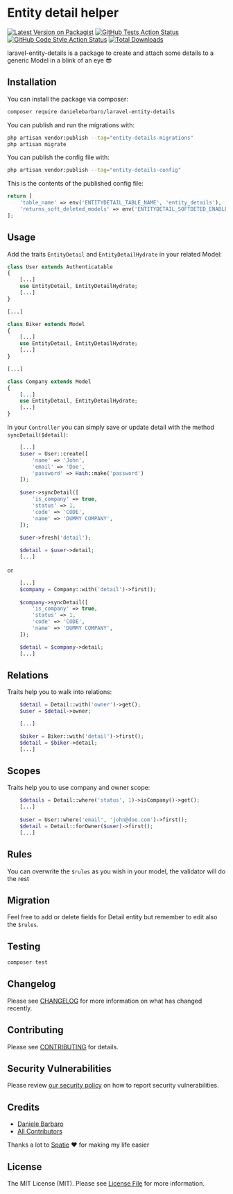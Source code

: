 # Entity detail helper

[![Latest Version on Packagist](https://img.shields.io/packagist/v/danielebarbaro/laravel-entity-details.svg?style=flat-square)](https://packagist.org/packages/danielebarbaro/laravel-entity-details)
[![GitHub Tests Action Status](https://img.shields.io/github/workflow/status/danielebarbaro/laravel-entity-details/run-tests?label=tests)](https://github.com/danielebarbaro/laravel-entity-details/actions?query=workflow%3Arun-tests+branch%3Amain)
[![GitHub Code Style Action Status](https://img.shields.io/github/workflow/status/danielebarbaro/laravel-entity-details/Check%20&%20fix%20styling?label=code%20style)](https://github.com/danielebarbaro/laravel-entity-details/actions?query=workflow%3A"Check+%26+fix+styling"+branch%3Amain)
[![Total Downloads](https://img.shields.io/packagist/dt/danielebarbaro/laravel-entity-details.svg?style=flat-square)](https://packagist.org/packages/danielebarbaro/laravel-entity-details)

laravel-entity-details is a package to create and attach some details to a generic Model in a blink of an eye 😎

## Installation

You can install the package via composer:

```bash
composer require danielebarbaro/laravel-entity-details
```

You can publish and run the migrations with:

```bash
php artisan vendor:publish --tag="entity-details-migrations"
php artisan migrate
```

You can publish the config file with:
```bash
php artisan vendor:publish --tag="entity-details-config"
```


This is the contents of the published config file:

```php
return [
    'table_name' => env('ENTITYDETAIL_TABLE_NAME', 'entity_details'),
    'returns_soft_deleted_models' => env('ENTITYDETAIL_SOFTDETED_ENABLE', false),
];
```

## Usage

Add the traits `EntityDetail` and `EntityDetailHydrate` in your related Model:

```php
class User extends Authenticatable
{
    [...]
    use EntityDetail, EntityDetailHydrate;
    [...]
}

[...]

class Biker extends Model
{
    [...]
    use EntityDetail, EntityDetailHydrate;
    [...]
}

[...]

class Company extends Model
{
    [...]
    use EntityDetail, EntityDetailHydrate;
    [...]
}
```

In your `Controller` you can simply save or update detail with the method `syncDetail($detail)`:  
```php
    [...]
    $user = User::create([
        'name' => 'John',
        'email' => 'Doe',
        'password' => Hash::make('password')
    ]);
    
    $user->syncDetail([
        'is_company' => true,
        'status' => 1,
        'code' => 'CODE',
        'name' => 'DUMMY COMPANY',
    ]);
    
    $user->fresh('detail');

    $detail = $user->detail;
    [...]
```

or

```php
    [...]
    $company = Company::with('detail')->first();
    
    $company->syncDetail([
        'is_company' => true,
        'status' => 1,
        'code' => 'CODE',
        'name' => 'DUMMY COMPANY',
    ]);

    $detail = $company->detail;
    [...]
```

## Relations
Traits help you to walk into relations:

```php
    $detail = Detail::with('owner')->get();
    $user = $detail->owner;

    [...]

    $biker = Biker::with('detail')->first();
    $detail = $biker->detail;
    [...]

```

## Scopes
Traits help you to use company and owner scope:

```php
    $details = Detail::where('status', 1)->isCompany()->get();
    [...]
    
    $user = User::where('email', 'john@doe.com')->first();
    $detail = Detail::forOwner($user)->first();
    [...]
```

## Rules
You can overwrite the `$rules` as you wish in your model, the validator will do the rest

## Migration
Feel free to add or delete fields for Detail entity but remember to edit also the `$rules`.

## Testing

```bash
composer test
```

## Changelog

Please see [CHANGELOG](CHANGELOG.md) for more information on what has changed recently.

## Contributing

Please see [CONTRIBUTING](.github/CONTRIBUTING.md) for details.

## Security Vulnerabilities

Please review [our security policy](../../security/policy) on how to report security vulnerabilities.

## Credits

- [Daniele Barbaro](https://github.com/danielebarbaro)
- [All Contributors](../../contributors)

Thanks a lot to [Spatie](https://github.com/spatie) ❤️ for making my life easier

## License

The MIT License (MIT). Please see [License File](LICENSE.md) for more information.
